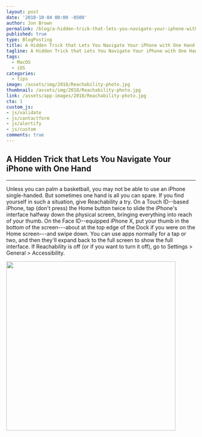 ```yaml
---
layout: post
date: '2018-10-04 00:00 -0500'
author: Jon Brown
permalink: /blog/a-hidden-trick-that-lets-you-navigate-your-iphone-with-one-hand/
published: true
type: BlogPosting
title: A Hidden Trick that Lets You Navigate Your iPhone with One Hand
tagline: A Hidden Trick that Lets You Navigate Your iPhone with One Hand
tags:
  - MacOS
  - iOS
categories:
  - tips
image: /assets/img/2018/Reachability-photo.jpg
thumbnail: /assets/img/2018/Reachability-photo.jpg
link: /assets/app-images/2018/Reachability-photo.jpg
cta: 1
custom_js:
- js/validate
- js/contactform
- js/alertify
- js/custom
comments: true
---
```

## A Hidden Trick that Lets You Navigate Your iPhone with One Hand
---

Unless you can palm a basketball, you may not be able to use an iPhone
single-handed. But sometimes one hand is all you can spare. If you find
yourself in such a situation, give Reachability a try. On a Touch
ID--based iPhone, tap (don't press) the Home button twice to slide the
iPhone's interface halfway down the physical screen, bringing everything
into reach of your thumb. On the Face ID--equipped iPhone X, put your
thumb in the bottom of the screen---about at the top edge of the Dock if
you were on the Home screen---and swipe down. You can use apps normally
for a tap or two, and then they'll expand back to the full screen to
show the full interface. If Reachability is off (or if you want to turn
it off), go to Settings \> General \> Accessibility.

<img src="{{ site.site_cdn }}/assets/img/blog/2018/reachability/image2.jpg" class="img-fluid rounded m-2" width="450" />